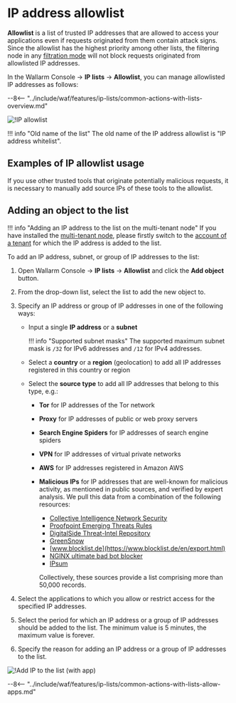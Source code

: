 # IP address allowlist

**Allowlist** is a list of trusted IP addresses that are allowed to access your applications even if requests originated from them contain attack signs. Since the allowlist has the highest priority among other lists, the filtering node in any [filtration mode](../../admin-en/configure-wallarm-mode.md) will not block requests originated from allowlisted IP addresses.

In the Wallarm Console → **IP lists** → **Allowlist**, you can manage allowlisted IP addresses as follows:

--8<-- "../include/waf/features/ip-lists/common-actions-with-lists-overview.md"

![!IP allowlist](../../images/user-guides/ip-lists/allowlist-apps.png)

!!! info "Old name of the list"
    The old name of the IP address allowlist is "IP address whitelist".

## Examples of IP allowlist usage

If you use other trusted tools that originate potentially malicious requests, it is necessary to manually add source IPs of these tools to the allowlist.

## Adding an object to the list

!!! info "Adding an IP address to the list on the multi-tenant node"
    If you have installed the [multi-tenant node](../../installation/multi-tenant/overview.md), please firstly switch to the [account of a tenant](../../installation/multi-tenant/configure-accounts.md#tenant-account-structure) for which the IP address is added to the list.

To add an IP address, subnet, or group of IP addresses to the list:

1. Open Wallarm Console → **IP lists** → **Allowlist** and click the **Add object** button.
1. From the drop-down list, select the list to add the new object to.
2. Specify an IP address or group of IP addresses in one of the following ways:

    * Input a single **IP address** or a **subnet**

        !!! info "Supported subnet masks"
            The supported maximum subnet mask is `/32` for IPv6 addresses and `/12` for IPv4 addresses.
    
    * Select a **country** or a **region** (geolocation) to add all IP addresses registered in this country or region
    * Select the **source type** to add all IP addresses that belong to this type, e.g.:
        * **Tor** for IP addresses of the Tor network
        * **Proxy** for IP addresses of public or web proxy servers
        * **Search Engine Spiders** for IP addresses of search engine spiders
        * **VPN** for IP addresses of virtual private networks
        * **AWS** for IP addresses registered in Amazon AWS
        * **Malicious IPs** for IP addresses that are well-known for malicious activity, as mentioned in public sources, and verified by expert analysis. We pull this data from a combination of the following resources:
        
            * [Collective Intelligence Network Security](http://cinsscore.com/list/ci-badguys.txt)
            * [Proofpoint Emerging Threats Rules](https://rules.emergingthreats.net/blockrules/compromised-ips.txt)
            * [DigitalSide Threat-Intel Repository](http://osint.digitalside.it/Threat-Intel/lists/latestips.txt)
            * [GreenSnow](https://blocklist.greensnow.co/greensnow.txt)
            * [www.blocklist.de](https://www.blocklist.de/en/export.html)
            * [NGINX ultimate bad bot blocker](https://github.com/mitchellkrogza/nginx-ultimate-bad-bot-blocker/blob/master/_generator_lists/bad-ip-addresses.list)
            * [IPsum](https://github.com/stamparm/ipsum)

            Collectively, these sources provide a list comprising more than 50,000 records.
3. Select the applications to which you allow or restrict access for the specified IP addresses.
4. Select the period for which an IP address or a group of IP addresses should be added to the list. The minimum value is 5 minutes, the maximum value is forever.
5. Specify the reason for adding an IP address or a group of IP addresses to the list.

![!Add IP to the list (with app)](../../images/user-guides/ip-lists/add-ip-to-list-app.png)

--8<-- "../include/waf/features/ip-lists/common-actions-with-lists-allow-apps.md"